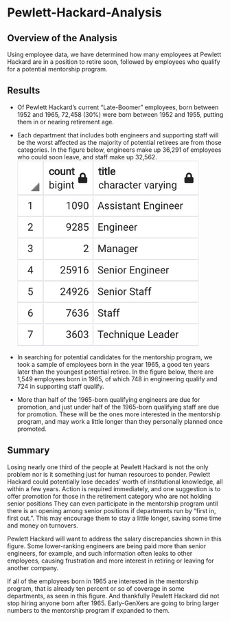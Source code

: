 # Pewlett-Hackard-Analysis

## Overview of the Analysis

Using employee data, we have determined how many employees at Pewlett Hackard are in a position to retire soon, followed by employees who qualify for a potential mentorship program.

## Results

- Of Pewlett Hackard’s current “Late-Boomer” employees, born between 1952 and 1965, 72,458 (30%) were born between 1952 and 1955, putting them in or nearing retirement age. 

- Each department that includes both engineers and supporting staff will be the worst affected as the majority of potential retirees are from those categories. In the figure below, engineers make up 36,291 of employees who could soon leave, and staff make up 32,562. 
![This is an image](https://github.com/JaimeStarling/Pewlett-Hackard-Analysis/blob/main/PH%20count%20by%20title.png)

- In searching for potential candidates for the mentorship program, we took a sample of employees born in the year 1965, a good ten years later than the youngest potential retiree. In the figure below, there are 1,549 employees born in 1965, of which 748 in engineering qualify and 724 in supporting staff qualify.

- More than half of the 1965-born qualifying engineers are due for promotion, and just under half of the 1965-born qualifying staff are due for promotion. These will be the ones more interested in the mentorship program, and may work a little longer than they personally planned once promoted.

## Summary
Losing nearly one third of the people at Pewlett Hackard is not the only problem nor is it something just for human resources to ponder. Pewlett Hackard could potentially lose decades’ worth of institutional knowledge, all within a few years. Action is required immediately, and one suggestion is to offer promotion for those in the retirement category who are not holding senior positions They can even participate in the mentorship program until there is an opening among senior positions if departments run by “first in, first out.”. This may encourage them to stay a little longer, saving some time and money on turnovers.

Pewlett Hackard will want to address the salary discrepancies shown in this figure. Some lower-ranking engineers are being paid more than senior engineers, for example, and such information often leaks to other employees, causing frustration and more interest in retiring or leaving for another company.

If all of the employees born in 1965 are interested in the mentorship program, that is already ten percent or so of coverage in some departments, as seen in this figure. And thankfully Pewlett Hackard did not stop hiring anyone born after 1965. Early-GenXers are going to bring larger numbers to the mentorship program if expanded to them.

